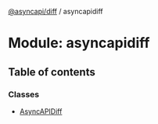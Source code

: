 [@asyncapi/diff](../README.md) / asyncapidiff

# Module: asyncapidiff

## Table of contents

### Classes

- [AsyncAPIDiff](../classes/asyncapidiff.AsyncAPIDiff.md)
